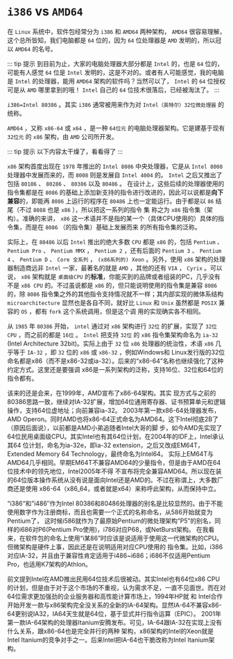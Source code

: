 # `i386` vs `AMD64`

在 `Linux` 系统中，软件包经常分为 `i386` 和 `AMD64` 两种架构， `AMD64` 很容易理解，这个总所皆知，我们电脑都是 `64` 位的，因为 `64` 位处理器是 `AMD` 发明的，所以冠以 `AMD64` 的名号。

::: tip 提示
到目前为止，大家的电脑处理器大部分都是 `Intel` 的，也是 `64` 位的，可能有人感觉 `64` 位是 `Intel` 发明的，这是不对的。或者有人可能感觉，我的电脑是 `Intel` 的处理器，能用 `AMD64` 架构的软件吗？当然可以了， `Intel` 的 `64` 位授权可是从 `AMD` 哪里拿到的哦！ `Intel` 自己的 `64` 位技术很落后，已经被淘汰了。
:::

`i386=Intel 80386` 。其实 `i386` 通常被用来作为对 `Intel（英特尔）32位微处理器` 的统称。

`AMD64` ，又称 `x86-64` 或 `x64` ，是一种 `64位元` 的电脑处理器架构。它是建基于现有 `32位元` 的 `x86` 架构，由 `AMD` 公司所开发。

::: tip 提示
以下内容太干燥了，看看得了
:::

`x86` 架构首度出现在 `1978` 年推出的 `Intel 8086` 中央处理器，它是从 `Intel 8008` 处理器中发展而来的，而 `8008` 则是发展自 `Intel 4004` 的。 `Intel` 之后又推出了包括 `80186` 、 `80286` 、 `80386` 以及 `80486` 。 在设计上，这些后续的处理器使用的指令集都是在 `8086` 的基础上添加新支持的指令进行改进的，因此可以说都是**向下兼容**的，即能再 `8086` 上运行的程序在 `80486` 上也一定能运行。由于都是以 `86` 结尾（不过 `8088` 也是 `x86` ），所以把这一系列的指令 集 称之为 `x86` 指令集（架构）。准确的来讲， `x86` 这一术语并不是指的某一个（具体CPU使用的）具体的指令集，而是在 `8086` （的指令集）基础上发展而来 的所有指令集的泛称。

实际上，在 `80486` 以后 `Intel` 推出的绝大多数 `CPU` 都是 `x86` 的，包括 `Pentium` 、 `Pentium Pro` 、 `Pentium MMX` ， `Pentium 2` ，还有后面的 `Pentium 3` 、 `Pentium 4` 、 `Pentium D` 、 `Core 全系列` ， `(x86系列的) Xeon` 。另外，使用 `x86` 架构的处理器制造商远非 `Intel` 一家，最著名的就是 `AMD` ，其他的还有 `VIA` ， `Cyrix` 。可以说， `x86` 架构就是 `桌面级CPU` 的**标准**，你能买到的品牌或者组装的PC，几乎没有不是 `x86 CPU` 的。不过虽说都是 `x86` 的，但只能说明使用的指令集是兼容 `8086` 的，除 `8086` 指令集之外的其他指令支持情况就不一样；其内部实现的微体系结构 `microarchitecture` 显然也是各自不同，就好比 `Linux` 和 `Unix` 虽然都是 `POSIX` 兼容的 `OS` ，都有 `fork` 这个系统调用，但是这个调 用的实现确实各不相同。

从 `1985` 年 `80386` 开始， `intel` 通过对 `x86` 架构进行 `32位` 的扩展，实现了 `32位CPU` ，而之前的都是 `16位` 。 `Intel` 把支持 `32位` 的 `x86` 指令集架构命名为 `ia-32` (Intel Architecture 32bit)。实际上由于 `32` 位 `x86` 处理器的统治性，术语 `x86` 几乎等于 `IA-32` ，即 `32` 位的 `x86` 或 `x86-32` ，例如Windows和 Linux发行版的32位命名都是x86（而不是x86-32或ia-32）。后来的“x86-64”名称也继续强化了这种约定方式。这里还是要强调 x86是一系列架构的泛称，支持16位、32位和64位的指令都有。

该来的还是会来，在1999年，AMD宣布了x86-64架构。其实 现方式与之前的80386思路一致，继续对IA-32扩展，增加64位通用寄存器、证书预算单元和逻辑操作，支持64位虚地址；向前兼容ia-32。 2003年第一款x86-64处理器发布，AMD Operon。同时AMD也将x86-64正式命名为AMD64。这下Intel彻底2B了（原因后面说），以前都是AMD小弟追随者Intel大哥的脚 步，如今AMD先实现了64位民用桌面级CPU。其实Intel也有其64位计划，在2004年的IDF上，Intel承认其64 位计划，命名为ia-32e，即ia-32 extension，之后又改成EM64T，Extended Memory 64 Technology，最终命名为Intel64。 实际上EM64T与AMD64几乎相同。早期EM64T不兼容AMD64的少量指令，但是由于AMD在64位技术中的领先地位，Intel2005年不得 不宣布将完全兼容AMD64。所以现在装的64位版本操作系统从没有说是面向Intel还是AMD的。不过在称谓上，大多数厂商还是使用 x86-64（x86_64，或者就是x64）来称呼此架构，从而保持中立。

“i386“和”i486″作为Intel 80386和80486处理器的别名是比较显然的。由于不能使用数字作为注册商标，而且也需要一个正式的名称命名，从586开始就变为Pentium了， 这时候i586就作为了最原始Pentium的微处理架构“P5”的别名，同样的i686对P6(Pentium Pro使用)，i786对应P68，或NetBurst架构。
在我看来，在软件包的命名上使用“i某86”时应该是说适用于使用这一代微架构的CPU。但微架构是硬件上事，因此还是在说明适用对应CPU使用的 指令集。比如，i386对应IA-32，并且由于兼容性肯定适用于i486~i686；i686不仅适用Pentium Pro，也适用K7架构的Athlon。

前文提到Intel在AMD推出民用64位技术后很被动。其实Intel也有64位x86 CPU的计划，但是由于对于这个市场的不重视，认为需求不足，一直不见面世。而在对64位需求更加强劲的企业服务器和高性能计算市场上，1994年HP就 和 Intel合作开始开发一款与x86架构完全没关系的全新的IA-64架构。显然IA-64不兼容x86-64更别说IA32，IA64天生就是64位，基于显式并行指令运算（EPIC）。 2001年第一款IA-64架构的处理器Itanium安腾发布。可见，IA-64跟IA-32在实现上没有什么关系，跟x86-64也是完全并行的两种 架构，x86架构的Intel的Xeon就是Intel Itanium的竞争对手之一。后来Intel把IA-64也干脆改称为Intel Itanium架构。
